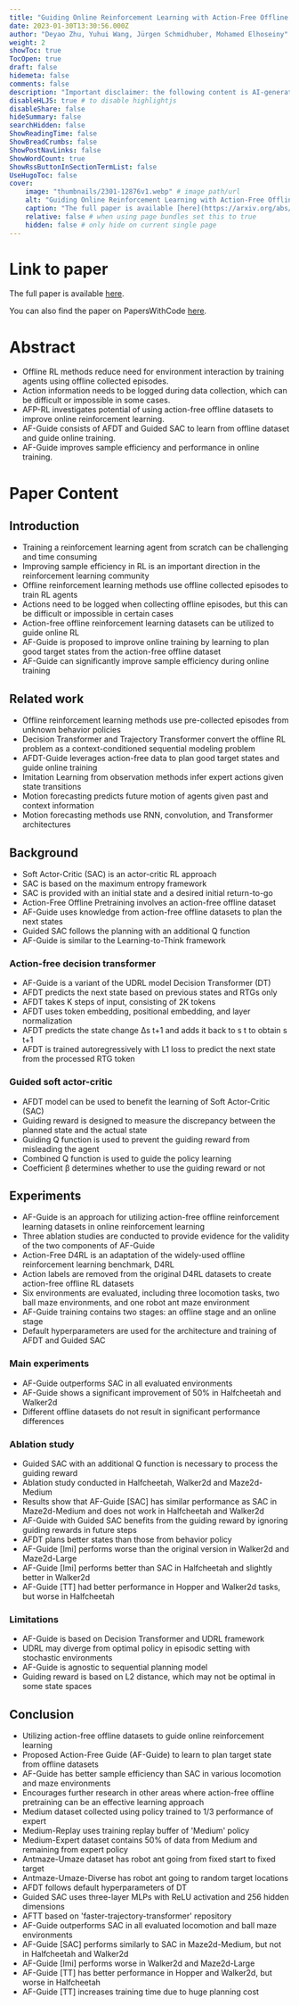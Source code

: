 ```yaml
---
title: "Guiding Online Reinforcement Learning with Action-Free Offline Pretraining"
date: 2023-01-30T13:30:56.000Z
author: "Deyao Zhu, Yuhui Wang, Jürgen Schmidhuber, Mohamed Elhoseiny"
weight: 2
showToc: true
TocOpen: true
draft: false
hidemeta: false
comments: false
description: "Important disclaimer: the following content is AI-generated, please make sure to fact check the presented information by reading the full paper."
disableHLJS: true # to disable highlightjs
disableShare: false
hideSummary: false
searchHidden: false
ShowReadingTime: false
ShowBreadCrumbs: false
ShowPostNavLinks: false
ShowWordCount: true
ShowRssButtonInSectionTermList: false
UseHugoToc: false
cover:
    image: "thumbnails/2301-12876v1.webp" # image path/url
    alt: "Guiding Online Reinforcement Learning with Action-Free Offline Pretraining" # alt text
    caption: "The full paper is available [here](https://arxiv.org/abs/2301.12876)." # display caption under cover
    relative: false # when using page bundles set this to true
    hidden: false # only hide on current single page
---
```


# Link to paper
The full paper is available [here](https://arxiv.org/abs/2301.12876).

You can also find the paper on PapersWithCode [here](https://paperswithcode.com/paper/guiding-online-reinforcement-learning-with).

# Abstract
- Offline RL methods reduce need for environment interaction by training agents using offline collected episodes.
- Action information needs to be logged during data collection, which can be difficult or impossible in some cases.
- AFP-RL investigates potential of using action-free offline datasets to improve online reinforcement learning.
- AF-Guide consists of AFDT and Guided SAC to learn from offline dataset and guide online training.
- AF-Guide improves sample efficiency and performance in online training.

# Paper Content

## Introduction
- Training a reinforcement learning agent from scratch can be challenging and time consuming
- Improving sample efficiency in RL is an important direction in the reinforcement learning community
- Offline reinforcement learning methods use offline collected episodes to train RL agents
- Actions need to be logged when collecting offline episodes, but this can be difficult or impossible in certain cases
- Action-free offline reinforcement learning datasets can be utilized to guide online RL
- AF-Guide is proposed to improve online training by learning to plan good target states from the action-free offline dataset
- AF-Guide can significantly improve sample efficiency during online training

## Related work
- Offline reinforcement learning methods use pre-collected episodes from unknown behavior policies
- Decision Transformer and Trajectory Transformer convert the offline RL problem as a context-conditioned sequential modeling problem
- AFDT-Guide leverages action-free data to plan good target states and guide online training
- Imitation Learning from observation methods infer expert actions given state transitions
- Motion forecasting predicts future motion of agents given past and context information
- Motion forecasting methods use RNN, convolution, and Transformer architectures

## Background
- Soft Actor-Critic (SAC) is an actor-critic RL approach
- SAC is based on the maximum entropy framework
- SAC is provided with an initial state and a desired initial return-to-go
- Action-Free Offline Pretraining involves an action-free offline dataset
- AF-Guide uses knowledge from action-free offline datasets to plan the next states
- Guided SAC follows the planning with an additional Q function
- AF-Guide is similar to the Learning-to-Think framework

### Action-free decision transformer
- AF-Guide is a variant of the UDRL model Decision Transformer (DT)
- AFDT predicts the next state based on previous states and RTGs only
- AFDT takes K steps of input, consisting of 2K tokens
- AFDT uses token embedding, positional embedding, and layer normalization
- AFDT predicts the state change ∆s t+1 and adds it back to s t to obtain s t+1
- AFDT is trained autoregressively with L1 loss to predict the next state from the processed RTG token

### Guided soft actor-critic
- AFDT model can be used to benefit the learning of Soft Actor-Critic (SAC)
- Guiding reward is designed to measure the discrepancy between the planned state and the actual state
- Guiding Q function is used to prevent the guiding reward from misleading the agent
- Combined Q function is used to guide the policy learning
- Coefficient β determines whether to use the guiding reward or not

## Experiments
- AF-Guide is an approach for utilizing action-free offline reinforcement learning datasets in online reinforcement learning
- Three ablation studies are conducted to provide evidence for the validity of the two components of AF-Guide
- Action-Free D4RL is an adaptation of the widely-used offline reinforcement learning benchmark, D4RL
- Action labels are removed from the original D4RL datasets to create action-free offline RL datasets
- Six environments are evaluated, including three locomotion tasks, two ball maze environments, and one robot ant maze environment
- AF-Guide training contains two stages: an offline stage and an online stage
- Default hyperparameters are used for the architecture and training of AFDT and Guided SAC

### Main experiments
- AF-Guide outperforms SAC in all evaluated environments
- AF-Guide shows a significant improvement of 50% in Halfcheetah and Walker2d
- Different offline datasets do not result in significant performance differences

### Ablation study
- Guided SAC with an additional Q function is necessary to process the guiding reward
- Ablation study conducted in Halfcheetah, Walker2d and Maze2d-Medium
- Results show that AF-Guide [SAC] has similar performance as SAC in Maze2d-Medium and does not work in Halfcheetah and Walker2d
- AF-Guide with Guided SAC benefits from the guiding reward by ignoring guiding rewards in future steps
- AFDT plans better states than those from behavior policy
- AF-Guide [Imi] performs worse than the original version in Walker2d and Maze2d-Large
- AF-Guide [Imi] performs better than SAC in Halfcheetah and slightly better in Walker2d
- AF-Guide [TT] had better performance in Hopper and Walker2d tasks, but worse in Halfcheetah

### Limitations
- AF-Guide is based on Decision Transformer and UDRL framework
- UDRL may diverge from optimal policy in episodic setting with stochastic environments
- AF-Guide is agnostic to sequential planning model
- Guiding reward is based on L2 distance, which may not be optimal in some state spaces

## Conclusion
- Utilizing action-free offline datasets to guide online reinforcement learning
- Proposed Action-Free Guide (AF-Guide) to learn to plan target state from offline datasets
- AF-Guide has better sample efficiency than SAC in various locomotion and maze environments
- Encourages further research in other areas where action-free offline pretraining can be an effective learning approach
- Medium dataset collected using policy trained to 1/3 performance of expert
- Medium-Replay uses training replay buffer of 'Medium' policy
- Medium-Expert dataset contains 50% of data from Medium and remaining from expert policy
- Antmaze-Umaze dataset has robot ant going from fixed start to fixed target
- Antmaze-Umaze-Diverse has robot ant going to random target locations
- AFDT follows default hyperparameters of DT
- Guided SAC uses three-layer MLPs with ReLU activation and 256 hidden dimensions
- AFTT based on 'faster-trajectory-transformer' repository
- AF-Guide outperforms SAC in all evaluated locomotion and ball maze environments
- AF-Guide [SAC] performs similarly to SAC in Maze2d-Medium, but not in Halfcheetah and Walker2d
- AF-Guide [Imi] performs worse in Walker2d and Maze2d-Large
- AF-Guide [TT] has better performance in Hopper and Walker2d, but worse in Halfcheetah
- AF-Guide [TT] increases training time due to huge planning cost
